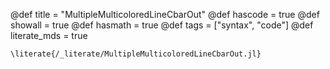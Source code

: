 @def title = "MultipleMulticoloredLineCbarOut"
@def hascode = true
@def showall = true
@def hasmath = true
@def tags = ["syntax", "code"]
@def literate_mds = true

`\literate{/_literate/MultipleMulticoloredLineCbarOut.jl}`
